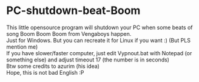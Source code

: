 # PC-shutdown-beat-Boom
This little opensource program will shutdown your PC when some beats of song Boom Boom Boom from Vengaboys happen. <br/>
Just for Windows. But you can recreate it for Linux if you want :) (But PLS mention me) <br/>
If you have slower/faster computer, just edit Vypnout.bat with Notepad (or something else) and adjust timeout 17 (the number is in seconds)<br/>
Btw some credits to azurim (his idea) <br/>
Hope, this is not bad English :P
